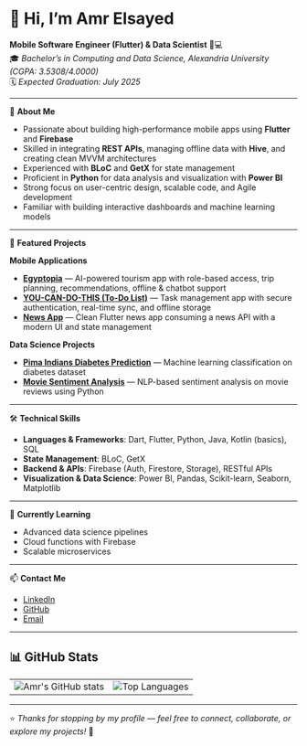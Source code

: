 # 👋 Hi, I’m Amr Elsayed

**Mobile Software Engineer (Flutter) & Data Scientist** 📱💻  
🎓 *Bachelor’s in Computing and Data Science, Alexandria University (CGPA: 3.5308/4.0000)*  
🗓️ *Expected Graduation: July 2025*  

---

🚀 **About Me**  

- Passionate about building high-performance mobile apps using **Flutter** and **Firebase**  
- Skilled in integrating **REST APIs**, managing offline data with **Hive**, and creating clean MVVM architectures  
- Experienced with **BLoC** and **GetX** for state management  
- Proficient in **Python** for data analysis and visualization with **Power BI**  
- Strong focus on user-centric design, scalable code, and Agile development  
- Familiar with building interactive dashboards and machine learning models  

---

💼 **Featured Projects**  

**Mobile Applications**  
- [**Egyptopia**](https://github.com/AAMMMRRR/Egyptopia) — AI-powered tourism app with role-based access, trip planning, recommendations, offline & chatbot support  
- [**YOU-CAN-DO-THIS (To-Do List)**](https://github.com/AAMMMRRR/YOU-CAN-DO-THIS) — Task management app with secure authentication, real-time sync, and offline storage  
- [**News App**](https://github.com/AAMMMRRR/News-App) — Clean Flutter news app consuming a news API with a modern UI and state management  

**Data Science Projects**  
- [**Pima Indians Diabetes Prediction**](https://github.com/AAMMMRRR/Pima-Indians-Diabetes) — Machine learning classification on diabetes dataset  
- [**Movie Sentiment Analysis**](https://github.com/AAMMMRRR/Movie-app) — NLP-based sentiment analysis on movie reviews using Python  

---

🛠️ **Technical Skills**  

- **Languages & Frameworks**: Dart, Flutter, Python, Java, Kotlin (basics), SQL  
- **State Management**: BLoC, GetX  
- **Backend & APIs**: Firebase (Auth, Firestore, Storage), RESTful APIs  
- **Visualization & Data Science**: Power BI, Pandas, Scikit-learn, Seaborn, Matplotlib   

---

🌱 **Currently Learning**  

- Advanced data science pipelines  
- Cloud functions with Firebase  
- Scalable microservices  

---

📫 **Contact Me**  

- [LinkedIn](https://www.linkedin.com/in/amr-elsayed-ae24203)  
- [GitHub](https://github.com/AAMMMRRR)  
- [Email](mailto:amre6470@gmail.com)  

---

## 📊 GitHub Stats

<table>
  <tr>
    <td>
      <img src="https://github-readme-stats.vercel.app/api?username=AAMMMRRR&show_icons=true&theme=github_dark" alt="Amr's GitHub stats" />
    </td>
    <td>
      <img src="https://github-readme-stats.vercel.app/api/top-langs/?username=AAMMMRRR&layout=compact&theme=github_dark" alt="Top Languages" />
    </td>
  </tr>
</table>

---

⭐ *Thanks for stopping by my profile — feel free to connect, collaborate, or explore my projects!* 🚀
